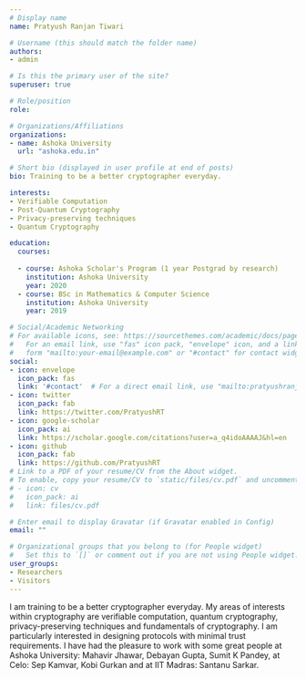 ```yaml
---
# Display name
name: Pratyush Ranjan Tiwari

# Username (this should match the folder name)
authors:
- admin

# Is this the primary user of the site?
superuser: true

# Role/position
role: 

# Organizations/Affiliations
organizations:
- name: Ashoka University
  url: "ashoka.edu.in"

# Short bio (displayed in user profile at end of posts)
bio: Training to be a better cryptographer everyday.

interests:
- Verifiable Computation
- Post-Quantum Cryptography
- Privacy-preserving techniques
- Quantum Cryptography

education:
  courses:
  
  - course: Ashoka Scholar's Program (1 year Postgrad by research)
    institution: Ashoka University
    year: 2020
  - course: BSc in Mathematics & Computer Science
    institution: Ashoka University
    year: 2019

# Social/Academic Networking
# For available icons, see: https://sourcethemes.com/academic/docs/page-builder/#icons
#   For an email link, use "fas" icon pack, "envelope" icon, and a link in the
#   form "mailto:your-email@example.com" or "#contact" for contact widget.
social:
- icon: envelope
  icon_pack: fas
  link: '#contact'  # For a direct email link, use "mailto:pratyushranjan.tiwari@gmail.com".
- icon: twitter
  icon_pack: fab
  link: https://twitter.com/PratyushRT
- icon: google-scholar
  icon_pack: ai
  link: https://scholar.google.com/citations?user=a_q4idoAAAAJ&hl=en
- icon: github
  icon_pack: fab
  link: https://github.com/PratyushRT
# Link to a PDF of your resume/CV from the About widget.
# To enable, copy your resume/CV to `static/files/cv.pdf` and uncomment the lines below.
# - icon: cv
#   icon_pack: ai
#   link: files/cv.pdf

# Enter email to display Gravatar (if Gravatar enabled in Config)
email: ""

# Organizational groups that you belong to (for People widget)
#   Set this to `[]` or comment out if you are not using People widget.
user_groups:
- Researchers
- Visitors
---
```


I am training to be a better cryptographer everyday. My areas of interests within cryptography are verifiable computation, quantum cryptography, privacy-preserving techniques and fundamentals of cryptography. I am particularly interested in designing protocols with minimal trust requirements. I have had the pleasure to work with some great people at Ashoka University: Mahavir Jhawar, Debayan Gupta, Sumit K Pandey, at Celo: Sep Kamvar, Kobi Gurkan and at IIT Madras: Santanu Sarkar.

